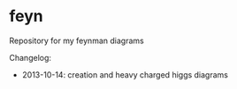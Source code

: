 feyn
====

Repository for my feynman diagrams


Changelog:
 
 - 2013-10-14: creation and heavy charged higgs diagrams
